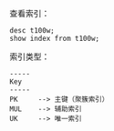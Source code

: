 

查看索引：

```
desc t100w;  
show index from t100w;
```

索引类型：

```
-----
Key 
-----
PK     --> 主键（聚簇索引）     
MUL    --> 辅助索引   
UK     --> 唯一索引
```
